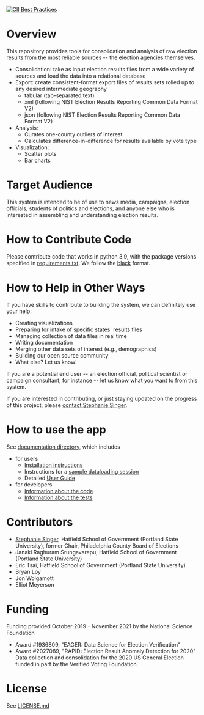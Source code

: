 [![CII Best Practices](https://bestpractices.coreinfrastructure.org/projects/4078/badge)](https://bestpractices.coreinfrastructure.org/projects/4078)


# Overview
This repository provides tools for consolidation and analysis of raw election results from the most reliable sources -- the election agencies themselves. 
 * Consolidation: take as input election results files from a wide variety of sources and load the data into a relational database
 * Export: create consistent-format export files of results sets rolled up to any desired intermediate geography
   * tabular (tab-separated text)
   * xml (following NIST Election Results Reporting Common Data Format V2)
   * json (following NIST Election Results Reporting Common Data Format V2)
 * Analysis: 
   * Curates one-county outliers of interest
   * Calculates difference-in-difference for results available by vote type
 * Visualization: 
   * Scatter plots
   * Bar charts

# Target Audience
This system is intended to be of use to news media, campaigns, election officials, students of politics and elections, and anyone else who is interested in assembling and understanding election results.

# How to Contribute Code
Please contribute code that works in python 3.9, with the package versions specified in [requirements.txt](requirements.txt). We follow the [black](https://pypi.org/project/black/) format.

# How to Help in Other Ways
If you have skills to contribute to building the system, we can definitely use your help:
 * Creating visualizations
 * Preparing for intake of specific states' results files
 * Managing collection of data files in real time
 * Writing documentation
 * Merging other data sets of interest (e.g., demographics)
 * Building our open source community
 * What else? Let us know!
 
If you are a potential end user -- an election official, political scientist or campaign consultant, for instance -- let us know what you want to from this system.
 
If you are interested in contributing, or just staying updated on the progress of this project, please [contact Stephanie Singer](http://symmetrysinger.com/index.php?id=contact). 

# How to use the app
See [documentation directory](docs), which includes
 * for users
   * [Installation instructions](docs/Installation.md)
   * Instructions for a [sample dataloading session](docs/Sample_Dataloading_Session.md)
   * Detailed [User Guide](docs/User_Guide.md)
 * for developers
   * [Information about the code](docs/About_the_Code.md)
   * [Information about the tests](docs/Testing_Code_with_pytest.md)
   
# Contributors
 * [Stephanie Singer](http://campaignscientific.com/), Hatfield School of Government (Portland State University), former Chair, Philadelphia County Board of Elections
 * Janaki Raghuram Srungavarapu, Hatfield School of Government (Portland State University)
 * Eric Tsai, Hatfield School of Government (Portland State University)
 * Bryan Loy
 * Jon Wolgamott
 * Elliot Meyerson

# Funding
Funding provided October 2019 - November 2021 by the National Science Foundation
 * Award #1936809, "EAGER: Data Science for Election Verification" 
 * Award #2027089, "RAPID: Election Result Anomaly Detection for 2020"
Data collection and consolidation for the 2020 US General Election funded in part by the Verified Voting Foundation.

# License
See [LICENSE.md](./LICENSE.md)

